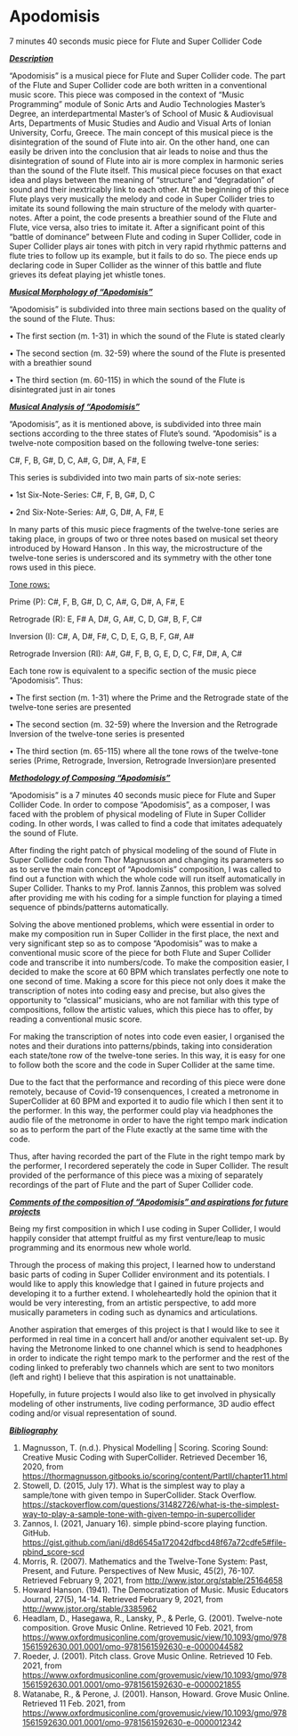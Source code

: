 # Apodomisis

7 minutes 40 seconds music piece for Flute and Super Collider Code 


***<ins>Description</ins>***


“Apodomisis” is a musical piece for Flute and Super Collider code. The part of the Flute and Super Collider code are both written in a conventional music score. This piece was composed in the context of “Music Programming” module of Sonic Arts and Audio Technologies Master’s Degree, an interdepartmental Master’s of School of Music & Audiovisual Arts, Departments of Music Studies and Audio and Visual Arts of Ionian University, Corfu, Greece.
The main concept of this musical piece is the disintegration of the sound of Flute into air. On the other hand, one can easily be driven into the conclusion that air leads to noise and thus the disintegration of sound of Flute into air is more complex in harmonic series than the sound of the Flute itself. This musical piece focuses on that exact idea and plays between the meaning of “structure” and “degradation” of sound and their inextricably link to each other.
At the beginning of this piece Flute plays very musically the melody and code in Super Collider tries to imitate its sound following the main structure of the melody with quarter-notes. After a point, the code presents a breathier sound of the Flute and Flute, vice versa, also tries to imitate it. After a significant point of this “battle of dominance” between Flute and coding in Super Collider, code in Super Collider plays air tones with pitch in very rapid rhythmic patterns and flute tries to follow up its example, but it fails to do so. The piece ends up declaring code in Super Collider as the winner of this battle and flute grieves its defeat playing jet whistle tones.      
    

***<ins>Musical Morphology of “Apodomisis”</ins>*** 


“Apodomisis” is subdivided into three main sections based on the quality of the sound of the Flute. Thus:  

•	The first section (m. 1-31) in which the sound of the Flute is stated clearly

•	The second section (m. 32-59) where the sound of the Flute is presented with a breathier sound

•	The third section (m. 60-115) in which the sound of the Flute is disintegrated just in air tones


***<ins>Musical Analysis of “Apodomisis”</ins>***


“Apodomisis”, as it is mentioned above, is subdivided into three main sections according to the three states of Flute’s sound. “Apodomisis” is a twelve-note composition based on the following twelve-tone series:

C#, F, B, G#, D, C, A#, G, D#, A, F#, E

This series is subdivided into two main parts of six-note series:

•	1st Six-Note-Series: C#, F, B, G#, D, C

•	2nd Six-Note-Series: A#, G, D#, A, F#, E

In many parts of this music piece fragments of the twelve-tone series are taking place, in groups of two or three notes based on musical set theory introduced by Howard Hanson .  In this way, the microstructure of the twelve-tone series is underscored and its symmetry with the other tone rows used in this piece.

<ins>Tone rows:</ins>

Prime (P): C#, F, B, G#, D, C, A#, G, D#, A, F#, E

Retrograde (R): E, F# A, D#, G, A#, C, D, G#, B, F, C#

Inversion (I): C#, A, D#, F#, C, D, E, G, B, F, G#, A#

Retrograde Inversion (RI): A#, G#, F, B, G, E, D, C, F#, D#, A, C#

Each tone row is equivalent to a specific section of the music piece “Apodomisis”. Thus: 

•	The first section (m. 1-31) where the Prime and the Retrograde state of the twelve-tone series are presented 

•	The second section (m. 32-59) where the Inversion and the Retrograde Inversion of the twelve-tone series is presented 

•	The third section (m. 65-115) where all the tone rows of the twelve-tone series (Prime, Retrograde, Inversion, Retrograde Inversion)are presented 


***<ins>Methodology of Composing “Apodomisis”</ins>***


“Apodomisis” is a 7 minutes 40 seconds music piece for Flute and Super Collider Code. In order to compose “Apodomisis”, as a composer, I was faced with the problem of physical modeling of Flute in Super Collider coding. In other words, I was called to find a code that imitates adequately the sound of Flute.  

After finding the right patch of physical modeling of the sound of Flute in Super Collider code from Thor Magnusson  and changing its parameters so as to serve the main concept of “Apodomisis” composition, I was called to find out a function with which the whole code will run itself automatically in Super Collider. Thanks to my Prof. Iannis Zannos, this problem was solved after providing me with his coding for a simple function for playing a timed sequence of pbinds/patterns automatically.  

Solving the above mentioned problems, which were essential in order to make my composition run in Super Collider in the first place, the next and very significant step so as to compose “Apodomisis” was to make a conventional music score of the piece for both Flute and Super Collider code and transcribe it into numbers/code. To make the composition easier, I decided to make the score at 60 BPM which translates perfectly one note to one second of time. Making a score for this piece not only does it make the transcription of notes into coding easy and precise, but also gives the opportunity to “classical” musicians, who are not familiar with this type of compositions, follow the artistic values, which this piece has to offer, by reading a conventional music score.          

For making the transcription of notes into code even easier, I organised the notes and their durations into patterns/pbinds, taking into consideration each state/tone row of the twelve-tone series. In this way, it is easy for one to follow both the score and the code in Super Collider at the same time.     

Due to the fact that the performance and recording of this piece were done remotely, because of Covid-19 consenquences, I created a metronome in SuperCollider at 60 BPM and exported it to audio file which I then sent it to the performer. In this way, the performer could play via headphones the audio file of the metronome in order to have the right tempo mark indication so as to perform the part of the Flute exactly at the same time with the code. 

Thus, after having recorded the part of the Flute in the right tempo mark by the performer, I recordered seperately the code in Super Collider. The result provided of the performance of this piece was a mixing of separately recordings of the part of Flute and the part of Super Collider code.  


***<ins>Comments of the composition of “Apodomisis” and aspirations for future projects</ins>***

Being my first composition in which I use coding in Super Collider, I would happily consider that attempt fruitful as my first venture/leap to music programming and its enormous new whole world.  

Through the process of making this project, I learned how to understand basic parts of coding in Super Collider environment and its potentials. I would like to apply this knowledge that I gained in future projects and developing it to a further extend. I wholeheartedly hold the opinion that it would be very interesting, from an artistic perspective, to add more musically parameters in coding such as dynamics and articulations.     

Another aspiration that emerges of this project is that I would like to see it performed in real time in a concert hall and/or another equivalent set-up. By having the Metronome linked to one channel which is send to headphones in order to indicate the right tempo mark to the performer and the rest of the coding linked to preferably two channels which are sent to two monitors (left and right) I believe that this aspiration is not unattainable.  

Hopefully, in future projects I would also like to get involved in physically modeling of other instruments, live coding performance, 3D audio effect coding and/or visual representation of sound.  


***<ins>Bibliography</ins>***


1.	Magnusson, T. (n.d.). Physical Modelling | Scoring. Scoring Sound: Creative Music Coding with SuperCollider. Retrieved December 16, 2020, from https://thormagnusson.gitbooks.io/scoring/content/PartII/chapter11.html
2.	Stowell, D. (2015, July 17). What is the simplest way to play a sample/tone with given tempo in SuperCollider. Stack Overflow. https://stackoverflow.com/questions/31482726/what-is-the-simplest-way-to-play-a-sample-tone-with-given-tempo-in-supercollider
3.	Zannos, I. (2021, January 16). simple pbind-score playing function. GitHub. https://gist.github.com/iani/d8d6545a172042dfbcd48f67a72cdfe5#file-pbind_score-scd
4.	Morris, R. (2007). Mathematics and the Twelve-Tone System: Past, Present, and Future. Perspectives of New Music, 45(2), 76-107. Retrieved February 9, 2021, from http://www.jstor.org/stable/25164658
5.	Howard Hanson. (1941). The Democratization of Music. Music Educators Journal, 27(5), 14-14. Retrieved February 9, 2021, from http://www.jstor.org/stable/3385962
6.  Headlam, D., Hasegawa, R., Lansky, P., & Perle, G.  (2001). Twelve-note composition. Grove Music Online. Retrieved 10 Feb. 2021, from https://www.oxfordmusiconline.com/grovemusic/view/10.1093/gmo/9781561592630.001.0001/omo-9781561592630-e-0000044582
7.	Roeder, J.  (2001). Pitch class. Grove Music Online. Retrieved 10 Feb. 2021, from https://www.oxfordmusiconline.com/grovemusic/view/10.1093/gmo/9781561592630.001.0001/omo-9781561592630-e-0000021855
8.	Watanabe, R., & Perone, J.  (2001). Hanson, Howard. Grove Music Online. Retrieved 11 Feb. 2021, from https://www.oxfordmusiconline.com/grovemusic/view/10.1093/gmo/9781561592630.001.0001/omo-9781561592630-e-0000012342



